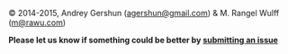 
© 2014-2015, Andrey Gershun (agershun@gmail.com) & M. Rangel Wulff (m@rawu.com)


**Please let us know if something could be better by [submitting an issue](https://github.com/agershun/alasql/issues/new)**



